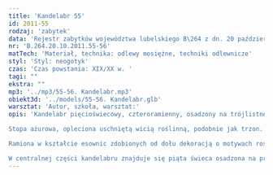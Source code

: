 ```yaml
---
title: 'Kandelabr 55'
id: 2011-55
rodzaj: 'zabytek'
data: 'Rejestr zabytków województwa lubelskiego B\264 z dn. 20 października 2011 r.'
nr: 'B.264.20.10.2011.55-56'
matTech: 'Materiał, technika: odlewy mosiężne, techniki odlewnicze'
styl: 'Styl: neogotyk'
czas: 'Czas powstania: XIX/XX w. '
tagi: ""
ekstra: ""
mp3: '../mp3/55-56. Kandelabr.mp3'
obiekt3d: '../models/55-56. Kandelabr.glb'
warsztat: 'Autor, szkoła, warsztat:'
opis: 'Kandelabr pięcioświecowy, czteroramienny, osadzony na trójlistnej stopie. 

Stopa ażurowa, opleciona uschniętą wicią roślinną, podobnie jak trzon. 

Ramiona w kształcie esownic zdobionych od dołu dekoracją o motywach roślinnych (kwiaty i liście), zakończone profitkami w kształcie rozwiniętych czterolistnych płatków kwiatowych oraz tulejkami w formie konch kwiatowych. 

W centralnej części kandelabru znajduje się piąta świeca osadzona na prostej łodydze kwiatowej.'
---
```




